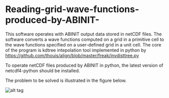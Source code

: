 # Reading-grid-wave-functions-produced-by-ABINIT-
This software operates with ABINIT output data stored in netCDF files. The software converts a wave functions computed on a grid in a primitive cell to the wave functions specified on a user-defined grid in a unit cell. The core of the program is kdtree intepolation tool implemented in python by https://github.com/thouis/align/blob/master/freak/invdisttree.py

To operate netCDF files produced by ABINIT in python, the latest version of netcdf4-python should be installed.

The problem to be solved is illustrated in the figure below.

![alt tag](https://github.com/freude/Reading-grid-wave-functions-produced-by-ABINIT-/blob/master/drawing.png)

